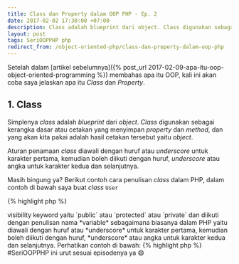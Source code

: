 ```yaml
---
title: Class dan Property dalam OOP PHP - Ep. 2
date: 2017-02-02 17:30:00 +07:00
description: Class adalah blueprint dari object. Class digunakan sebagai kerangka dasar atau cetakan yang menyimpan property dan method, dan yang akan kita pakai adalah hasil cetakan tersebut yaitu object
layout: post
tags: SeriOOPPHP php
redirect_from: /object-oriented-php/class-dan-property-dalam-oop-php
---
```


Setelah dalam [artikel sebelumnya]({% post_url 2017-02-09-apa-itu-oop-object-oriented-programming %}) membahas apa itu OOP, kali ini akan coba saya jelaskan apa itu *Class* dan *Property*.

## 1. Class
Simplenya *class* adalah *blueprint* dari *object*. *Class* digunakan sebagai kerangka dasar atau cetakan yang menyimpan *property* dan *method*, dan yang akan kita pakai adalah hasil cetakan tersebut yaitu *object*.

Aturan penamaan *class* diawali dengan huruf atau <em>underscore</em> untuk karakter pertama, kemudian boleh diikuti dengan huruf, <em>underscore</em> atau angka untuk karakter kedua dan selanjutnya.

Masih bingung ya? Berikut contoh cara penulisan *class* dalam PHP, dalam contoh di bawah saya buat *class* `User`

{% highlight php %}
<?php
// diawali dengan kata class diikuti dengan nama class
// setelah nama class diikuti kurung kurawal buka
// dan diakhiri kurung kurawal tutup

class User {
  // isi class nanti di sini
  // isi dari class bisa property dan method
  // property dan method akan dijelaskan kok
  // jangan khawatir...
}
{% endhighlight %}

## 2. Property
*Property* sebenarnya hanyalah sebuah *variable* yang terletak dalam sebuah *class*. Dalam literatur yang lain *property* disebut juga dengan *attribute*.

Cara penulisan *property* ialah dengan didahului oleh `var` atau <em>visibility keyword</em> yaitu `public` atau `protected` atau `private` dan diikuti dengan penulisan nama *variable* sebagaimana biasanya dalam PHP yaitu diawali dengan huruf atau *underscore* untuk karakter pertama, kemudian boleh diikuti dengan huruf, *underscore* atau angka untuk karakter kedua dan selanjutnya.

Perhatikan contoh di bawah:

{% highlight php %}
<?php
class User {
    var $name;
    public $username;
    protected $brithdate;
    private $address;
}
{% endhighlight %}
terus itu *visibility keyword* dalam property untuk apa? sabar..... akan dibahas dalam artikel tersendiri kok, pokoknya baca saja artikel <a href="/tag/SeriOOPPHP">#SeriOOPPHP ini</a> urut sesuai episodenya ya 😄
